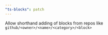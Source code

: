 ```yaml
---
"ts-blocks": patch
---
```


Allow shorthand adding of blocks from repos like `github/<owner>/<name>/<category>/<block>`
